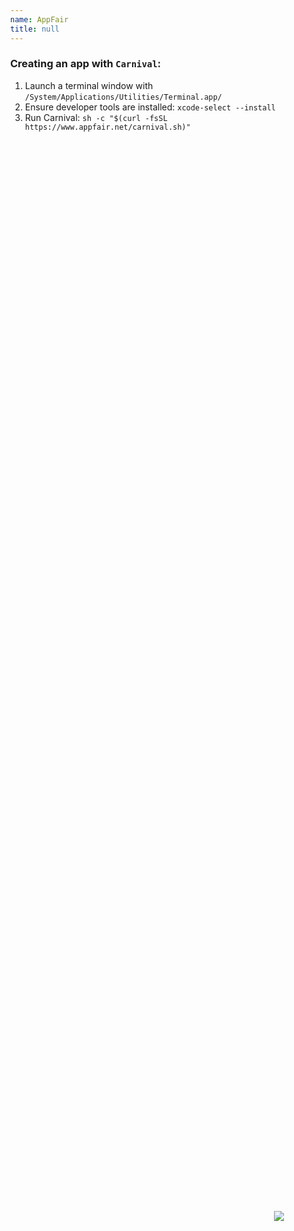 ```yaml
---
name: AppFair
title: null
---
```

<style>
body {
    height: 100vh;
    margin: 0;
    background-disabled: radial-gradient(circle, rgba(255,255,255,1) 0%, rgba(115,115,115,1) 100%);
}

.outerlync {
  position: absolute;
  top: 50%;
  left: 50%;
  margin-right: -50%;
  transform: translate(-50%, -50%);
  display: inline-block;
  background: transparent;
}

img.innerlync {
  max-width: 15vw;
  max-height: 15vh;
}

.innerlync {
  transform-style: preserve-3d;
  transition: ease-out 0.6s;
}

.outerlync:hover .innerlync {
  transition: ease-in-out 2.5s;
  transform: rotate(1800deg) rotateX(0deg) rotateY(0deg) rotateZ(0deg);
}
</style>
<a class="outerlync" href="https://github.com/appfair"><img class="innerlync" src="https://www.appfair.net/favicon.ico" /></a>

### Creating an app with `Carnival`:

1. Launch a terminal window with `/System/Applications/Utilities/Terminal.app/`
1. Ensure developer tools are installed: `xcode-select --install`
1. Run Carnival: `sh -c "$(curl -fsSL https://www.appfair.net/carnival.sh)"`

